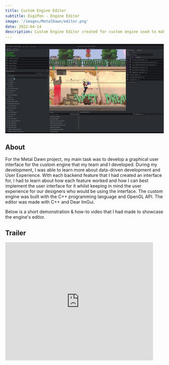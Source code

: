 ```yaml
---
title: Custom Engine Editor
subtitle: DigiPen - Engine Editor
image: '/images/MetalDawn/editor.png'
date: 2022-04-14
description: Custom Engine Editor created for custom engine used to make Metal Dawn
---
```


<div class="gallery-box">
  <div class="gallery">
    <img src="/images/MetalDawn/editor.png" loading="lazy">
  </div>
</div>

## About
For the Metal Dawn project, my main task was to develop a graphical user interface for the custom engine that my team and I developed. During my development, I was able to learn more about data-driven development and User Experience. With each backend feature that I had created an interface for, I had to learn about how each feature worked and how I can best implement the user interface for it whilst keeping in mind the user experience for our designers who would be using the interface. The custom engine was built with the C++ programming language and OpenGL API. The editor was made with C++ and Dear ImGui.

Below is a short demonstration & how-to video that I had made to showcase the engine's editor.

## Trailer
<p><iframe width="470" height="376" loading="lazy" src="https://www.youtube.com/embed/GacJGIui4xc" title="YouTube video player" frameborder="0" allow="accelerometer; autoplay; clipboard-write; encrypted-media; gyroscope; picture-in-picture" allowfullscreen></iframe></p>

